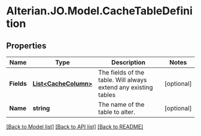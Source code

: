 # Alterian.JO.Model.CacheTableDefinition

## Properties

Name | Type | Description | Notes
------------ | ------------- | ------------- | -------------
**Fields** | [**List&lt;CacheColumn&gt;**](CacheColumn.md) | The fields of the table. Will always extend any existing tables | [optional] 
**Name** | **string** | The name of the table to alter. | [optional] 

[[Back to Model list]](../README.md#documentation-for-models) [[Back to API list]](../README.md#documentation-for-api-endpoints) [[Back to README]](../README.md)

